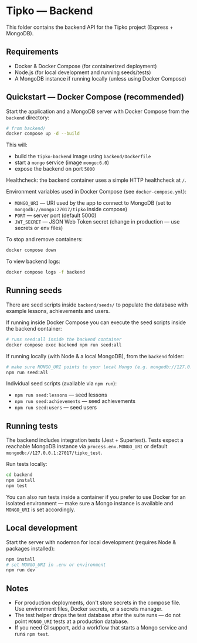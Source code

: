 # Tipko — Backend

This folder contains the backend API for the Tipko project (Express + MongoDB).

## Requirements

- Docker & Docker Compose (for containerized deployment)
- Node.js (for local development and running seeds/tests)
- A MongoDB instance if running locally (unless using Docker Compose)

## Quickstart — Docker Compose (recommended)

Start the application and a MongoDB server with Docker Compose from the `backend` directory:

```bash
# from backend/
docker compose up -d --build
```

This will:
- build the `tipko-backend` image using `backend/Dockerfile`
- start a `mongo` service (image `mongo:6.0`)
- expose the backend on port `5000`

Healthcheck: the backend container uses a simple HTTP healthcheck at `/`.

Environment variables used in Docker Compose (see `docker-compose.yml`):
- `MONGO_URI` — URI used by the app to connect to MongoDB (set to `mongodb://mongo:27017/tipko` inside compose)
- `PORT` — server port (default 5000)
- `JWT_SECRET` — JSON Web Token secret (change in production — use secrets or env files)

To stop and remove containers:

```bash
docker compose down
```

To view backend logs:

```bash
docker compose logs -f backend
```

## Running seeds

There are seed scripts inside `backend/seeds/` to populate the database with example lessons, achievements and users.

If running inside Docker Compose you can execute the seed scripts inside the backend container:

```bash
# runs seed:all inside the backend container
docker compose exec backend npm run seed:all
```

If running locally (with Node & a local MongoDB), from the `backend` folder:

```bash
# make sure MONGO_URI points to your local Mongo (e.g. mongodb://127.0.0.1:27017/tipko)
npm run seed:all
```

Individual seed scripts (available via `npm run`):
- `npm run seed:lessons` — seed lessons
- `npm run seed:achievements` — seed achievements
- `npm run seed:users` — seed users

## Running tests

The backend includes integration tests (Jest + Supertest). Tests expect a reachable MongoDB instance via `process.env.MONGO_URI` or default `mongodb://127.0.0.1:27017/tipko_test`.

Run tests locally:

```bash
cd backend
npm install
npm test
```

You can also run tests inside a container if you prefer to use Docker for an isolated environment — make sure a Mongo instance is available and `MONGO_URI` is set accordingly.

## Local development

Start the server with nodemon for local development (requires Node & packages installed):

```bash
npm install
# set MONGO_URI in .env or environment
npm run dev
```

## Notes

- For production deployments, don't store secrets in the compose file. Use environment files, Docker secrets, or a secrets manager.
- The test helper drops the test database after the suite runs — do not point `MONGO_URI` tests at a production database.
- If you need CI support, add a workflow that starts a Mongo service and runs `npm test`.
